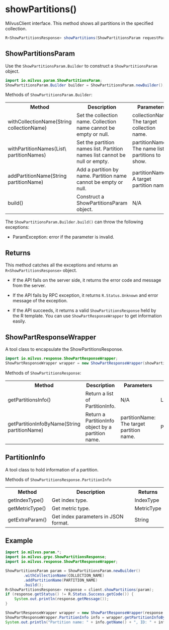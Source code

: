 # showPartitions()

MilvusClient interface. This method shows all partitions in the specified collection.

```java
R<ShowPartitionsResponse> showPartitions(ShowPartitionsParam requestParam);
```

## ShowPartitionsParam

Use the `ShowPartitionsParam.Builder` to construct a `ShowPartitionsParam` object.

```java
import io.milvus.param.ShowPartitionsParam;
ShowPartitionsParam.Builder builder = ShowPartitionsParam.newBuilder();
```

Methods of `ShowPartitionsParam.Builder`:

<table>
    <tr>
        <th>Method</th>
        <th>Description</th>
        <th>Parameters</th>
    </tr>
    <tr>
        <td>withCollectionName(String collectionName)</td>
        <td>Set the collection name. Collection name cannot be empty or null.</td>
        <td>collectionName: The target collection name.</td>
    </tr>
    <tr>
        <td>withPartitionNames(List\<String> partitionNames)</td>
        <td>Set the partition names list. Partition names list cannot be null or empty.</td>
        <td>partitionNames: The name list of partitions to show.</td>
    </tr>
    <tr>
        <td>addPartitionName(String partitionName)</td>
        <td>Add a partition by name. Partition name cannot be empty or null.</td>
        <td>partitionName: A target partition name.</td>
    </tr>
    <tr>
        <td>build()</td>
        <td>Construct a ShowPartitionsParam object.</td>
        <td>N/A</td>
    </tr>
</table>

The `ShowPartitionsParam.Builder.build()` can throw the following exceptions:

- ParamException: error if the parameter is invalid.

## Returns

This method catches all the exceptions and returns an `R<ShowPartitionsResponse>` object.

- If the API fails on the server side, it returns the error code and message from the server.

- If the API fails by RPC exception, it returns `R.Status.Unknown` and error message of the exception.

- If the API succeeds, it returns a valid `ShowPartitionsResponse` held by the R template. You can use `ShowPartResponseWrapper` to get information easily.

## ShowPartResponseWrapper

A tool class to encapsulate the ShowPartitionsResponse. 

```java
import io.milvus.response.ShowPartResponseWrapper;
ShowPartResponseWrapper wrapper = new ShowPartResponseWrapper(showPartitionsResponse);
```

Methods of `ShowPartitionsResponse`:

<table>
   <tr>
     <th><strong>Method</strong></th>
     <th><strong>Description</strong></th>
     <th><strong>Parameters</strong></th>
     <th><strong>Returns</strong></th>
   </tr>
   <tr>
     <td>getPartitionsInfo()<br/></td>
     <td>Return a list of PartitionInfo.</td>
     <td>N/A</td>
     <td>List\<PartitionInfo></td>
   </tr>
   <tr>
     <td>getPartitionInfoByName(String partitionName)<br/></td>
     <td>Return a PartitionInfo object by a partition name.</td>
     <td>partitionName: The target partition name.</td>
     <td>PartitionInfo</td>
   </tr>
</table>

## PartitionInfo

A tool class to hold information of a partition.

Methods of `ShowPartitionsResponse.PartitionInfo`

<table>
   <tr>
     <th><strong>Method</strong></th>
     <th><strong>Description</strong></th>
     <th><strong>Returns</strong></th>
   </tr>
   <tr>
     <td>getIndexType()</td>
     <td>Get index type.</td>
     <td>IndexType</td>
   </tr>
   <tr>
     <td>getMetricType()</td>
     <td>Get metric type.</td>
     <td>MetricType</td>
   </tr>
   <tr>
     <td>getExtraParam()</td>
     <td>Get index parameters in JSON format.</td>
     <td>String</td>
   </tr>
</table>

## Example

```java
import io.milvus.param.*;
import io.milvus.grpc.ShowPartitionsResponse;
import io.milvus.response.ShowPartResponseWrapper;

ShowPartitionsParam param = ShowPartitionsParam.newBuilder()
        .withCollectionName(COLLECTION_NAME)
        .addPartitionName(PARTITION_NAME)
        .build();
R<ShowPartitionsResponse> response = client.showPartitions(param);
if (response.getStatus() != R.Status.Success.getCode()) {
    System.out.println(response.getMessage());
}

ShowPartResponseWrapper wrapper = new ShowPartResponseWrapper(response.getData());
ShowPartResponseWrapper.PartitionInfo info = wrapper.getPartitionInfoByName("_default");
System.out.println("Partition name: " + info.getName() + ", ID: " + info.getId() + ", in-memory: " + info.getInMemoryPercentage() + "%");
```

